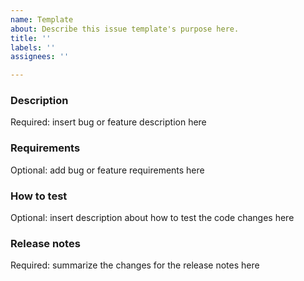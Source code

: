 ```yaml
---
name: Template
about: Describe this issue template's purpose here.
title: ''
labels: ''
assignees: ''

---
```


### Description

Required: insert bug or feature description here

### Requirements

Optional: add bug or feature requirements here

### How to test

Optional: insert description about how to test the code changes here

### Release notes

Required: summarize the changes for the release notes here
